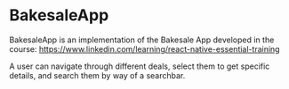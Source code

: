 # BakesaleApp

BakesaleApp is an implementation of the Bakesale App developed in the course:
https://www.linkedin.com/learning/react-native-essential-training

A user can navigate through different deals, select them to get specific details, and search them by way of a searchbar.